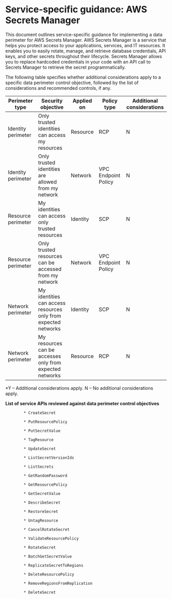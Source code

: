 
# Service-specific guidance: AWS Secrets Manager


This document outlines service-specific guidance for implementing a data perimeter for AWS Secrets Manager. 
AWS Secrets Manager is a service that helps you protect access to your applications, services, and IT resources. It enables you to easily rotate, manage, and retrieve database credentials, API keys, and other secrets throughout their lifecycle. Secrets Manager allows you to replace hardcoded credentials in your code with an API call to Secrets Manager to retrieve the secret programmatically.


The following table specifies whether additional considerations apply to a specific data perimeter control objective, followed by the list of considerations and recommended controls, if any.

| Perimeter type | Security objective | Applied on | Policy type | Additional considerations |
|----------------|-------------------|------------|-------------|------------------------|
| Identity perimeter | Only trusted identities can access my resources | Resource | RCP | N |
| Identity perimeter | Only trusted identities are allowed from my network | Network | VPC Endpoint Policy | N |
| Resource perimeter | My identities can access only trusted resources | Identity | SCP | N |
| Resource perimeter | Only trusted resources can be accessed from my network | Network | VPC Endpoint Policy | N |
| Network perimeter | My identities can access resources only from expected networks | Identity | SCP | N |
| Network perimeter | My resources can be accesses only from expected networks | Resource | RCP | N |

*Y – Additional considerations apply. N – No additional considerations apply.
 


**List of service APIs reviewed against data perimeter control objectives**


            * CreateSecret
            
            * PutResourcePolicy
            
            * PutSecretValue
            
            * TagResource
            
            * UpdateSecret
            
            * ListSecretVersionIds
            
            * ListSecrets
            
            * GetRandomPassword
            
            * GetResourcePolicy
            
            * GetSecretValue
            
            * DescribeSecret
            
            * RestoreSecret
            
            * UntagResource
            
            * CancelRotateSecret
            
            * ValidateResourcePolicy
            
            * RotateSecret
            
            * BatchGetSecretValue
            
            * ReplicateSecretToRegions
            
            * DeleteResourcePolicy
            
            * RemoveRegionsFromReplication
            
            * DeleteSecret
            

